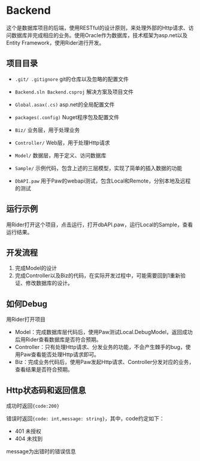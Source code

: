 # Backend
这个是数据库项目的后端，使用RESTful的设计原则，来处理外部的Http请求、访问数据库并完成相应的业务。使用Oracle作为数据库，技术框架为asp.net以及Entity Framework，使用Rider进行开发。

## 项目目录
- ```.git/ .gitignore``` git的仓库以及忽略的配置文件  
- ```Backend.sln Backend.csproj``` 解决方案及项目文件  
- ```Global.asax(.cs)``` asp.net的全局配置文件  
- ```packages(.config)``` Nuget程序包及配置文件  


- ```Biz/``` 业务层，用于处理业务
- ```Controller/``` Web层，用于处理Http请求
- ```Model/``` 数据层，用于定义、访问数据库
- ```Sample/``` 示例代码，包含上述的三层模型，实现了简单的插入数据的功能  
- ```DbAPI.paw``` 用于Paw的webapi测试，包含Local和Remote，分别本地及远程的测试

## 运行示例
用Rider打开这个项目，点击运行，打开dbAPI.paw，运行Local的Sample，查看运行结果。

## 开发流程

1. 完成Model的设计
2. 完成Controller以及Biz的代码，在实际开发过程中，可能需要回到1重新验证、修改数据库的设计。

## 如何Debug

用Rider打开项目

- Model：完成数据库层代码后，使用Paw测试Local.DebugModel，返回成功后用Rider查看数据库是否符合预期。
- Controller：只有处理Http请求、分发业务的功能，不会产生棘手的bug，使用Paw查看能否处理Http请求即可。
- Biz：完成业务代码后，使用Paw发起Http请求、Controller分发对应的业务，查看结果是否符合预期。

## Http状态码和返回信息

成功时返回```{code:200}```

错误时返回```{code: int,message: string}```，其中，code约定如下：  
- 401 未授权
- 404 未找到

message为出错时的错误信息
